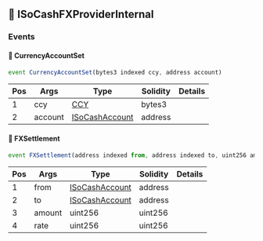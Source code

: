 ## 📜 ISoCashFXProviderInternal

### Events

#### 📢 __CurrencyAccountSet__
```js
event CurrencyAccountSet(bytes3 indexed ccy, address account)
```
| Pos | Args | Type | Solidity | Details |
| --- | --- | --- | --- | --- |
|1 | ccy | [CCY](./api-t-CCY.md) | bytes3 |  |
|2 | account | [ISoCashAccount](./api-t-ISoCashAccount.md) | address |  |


#### 📢 __FXSettlement__
```js
event FXSettlement(address indexed from, address indexed to, uint256 amount, uint256 rate)
```
| Pos | Args | Type | Solidity | Details |
| --- | --- | --- | --- | --- |
|1 | from | [ISoCashAccount](./api-t-ISoCashAccount.md) | address |  |
|2 | to | [ISoCashAccount](./api-t-ISoCashAccount.md) | address |  |
|3 | amount | uint256 | uint256 |  |
|4 | rate | uint256 | uint256 |  |


